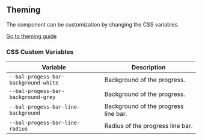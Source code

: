 ## Theming

The component can be customization by changing the CSS variables.

<a class="button is-primary" href="../?path=/docs/development-theming--page">Go to theming guide</a>

<!-- START: human documentation -->



<!-- END: human documentation -->

### CSS Custom Variables​

| Variable                             | Description                          |
| ------------------------------------ | ------------------------------------ |
| `--bal-progess-bar-background-white` | Background of the progress.          |
| `--bal-progess-bar-background-grey`  | Background of the progress.          |
| `--bal-progess-bar-line-background`  | Background of the progress line bar. |
| `--bal-progess-bar-line-radius`      | Radius of the progress line bar.     |
